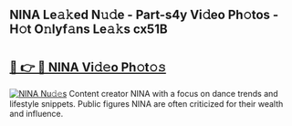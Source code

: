 ## NINA Le𝚊𝚔ed N𝚞𝚍e - Part-s4y Vi𝚍eo Ph𝚘tos - H𝚘t O𝚗lyf𝚊ns Le𝚊𝚔s cx51B

# <h2><a href="http://hf8gqt.feru.top/?c=NINA">🔗 👉 🔴 NINA Vi𝚍𝚎o Ph𝚘t𝚘𝚜</a></h2>

[![NINA Nu𝚍𝚎s](https://i.imgur.com/0TWrTi3.gif)](http://hf8gqt.feru.top/?c=NINA)
Content creator NINA with a focus on dance trends and lifestyle snippets. Public figures NINA are often criticized for their wealth and influence. 
